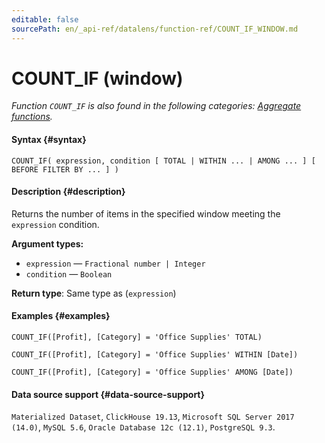 ```yaml
---
editable: false
sourcePath: en/_api-ref/datalens/function-ref/COUNT_IF_WINDOW.md
---
```


# COUNT_IF (window)

_Function `COUNT_IF` is also found in the following categories: [Aggregate functions](COUNT_IF.md)._

#### Syntax {#syntax}


```
COUNT_IF( expression, condition [ TOTAL | WITHIN ... | AMONG ... ] [ BEFORE FILTER BY ... ] )
```

#### Description {#description}
Returns the number of items in the specified window meeting the `expression` condition.

**Argument types:**
- `expression` — `Fractional number | Integer`
- `condition` — `Boolean`


**Return type**: Same type as (`expression`)

#### Examples {#examples}

```
COUNT_IF([Profit], [Category] = 'Office Supplies' TOTAL)
```

```
COUNT_IF([Profit], [Category] = 'Office Supplies' WITHIN [Date])
```

```
COUNT_IF([Profit], [Category] = 'Office Supplies' AMONG [Date])
```


#### Data source support {#data-source-support}

`Materialized Dataset`, `ClickHouse 19.13`, `Microsoft SQL Server 2017 (14.0)`, `MySQL 5.6`, `Oracle Database 12c (12.1)`, `PostgreSQL 9.3`.
